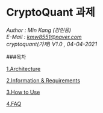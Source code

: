 # CryptoQuant 과제
*Author : Min Kang (강민웅)*  
*E-Mail : kmw8551@naver.com*  
*cryptoquant(가제) V1.0 , 04-04-2021*

###목차

[1.Architecture](#)

[2.Information & Requirements](#)

[3.How to Use](#)

[4.FAQ](#)

